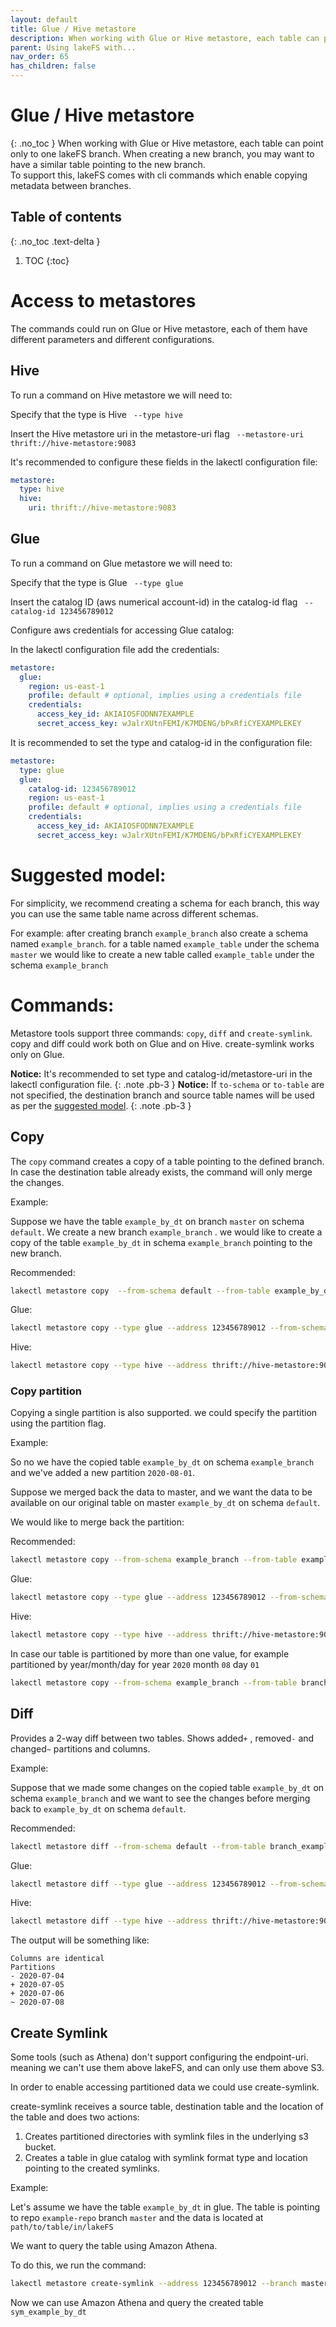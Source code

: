 ```yaml
---
layout: default
title: Glue / Hive metastore 
description: When working with Glue or Hive metastore, each table can point only to one lakeFS branch. 
parent: Using lakeFS with...
nav_order: 65
has_children: false
---
```


# Glue / Hive metastore 
{: .no_toc }
When working with Glue or Hive metastore, each table can point only to one lakeFS branch.
When creating a new branch, you may want to have a similar table pointing to the new branch.  
To support this, lakeFS comes with cli commands which enable copying metadata between branches.


## Table of contents
{: .no_toc .text-delta }

1. TOC
{:toc}



# Access to metastores
The commands could run on Glue or Hive metastore, each of them have different parameters and different configurations.
## Hive
To run a command on Hive metastore we will need to:

Specify that the type is Hive ``` --type hive```

Insert the Hive metastore uri in the metastore-uri flag ``` --metastore-uri thrift://hive-metastore:9083```

It's recommended to configure these fields in the lakectl configuration file:

``` yaml
metastore:
  type: hive
  hive:
    uri: thrift://hive-metastore:9083
```



## Glue
To run a command on Glue metastore we will need to:

Specify that the type is Glue ``` --type glue```

Insert the catalog ID (aws numerical account-id) in the catalog-id flag ``` --catalog-id 123456789012```

Configure aws credentials for accessing Glue catalog:

In the lakectl configuration file add the credentials:

``` yaml
metastore:
  glue:
    region: us-east-1
    profile: default # optional, implies using a credentials file
    credentials:
      access_key_id: AKIAIOSFODNN7EXAMPLE
      secret_access_key: wJalrXUtnFEMI/K7MDENG/bPxRfiCYEXAMPLEKEY
```

It is recommended to set the type and catalog-id in the configuration file:

``` yaml
metastore:
  type: glue
  glue:
    catalog-id: 123456789012
    region: us-east-1
    profile: default # optional, implies using a credentials file
    credentials:
      access_key_id: AKIAIOSFODNN7EXAMPLE
      secret_access_key: wJalrXUtnFEMI/K7MDENG/bPxRfiCYEXAMPLEKEY
```

# Suggested model:
For simplicity, we recommend creating a schema for each branch, this way you can use the same table name across different schemas.

For example:
after creating branch `example_branch` also create a schema named `example_branch`.
for a table named `example_table` under the schema `master` we would like to create a new table called `example_table` under the schema `example_branch`  
 

# Commands:
Metastore tools support three commands: ```copy```, ```diff``` and ```create-symlink```.
copy and diff could work both on Glue and on Hive.
create-symlink works only on Glue.

**Notice:** It's recommended to set type and catalog-id/metastore-uri in the lakectl configuration file.
{: .note .pb-3 }
**Notice:** If `to-schema` or `to-table` are not specified, the destination branch and source table names will be used as per the [suggested model](#suggested-model).
{: .note .pb-3 }


## Copy
The `copy` command creates a copy of a table pointing to the defined branch.
In case the destination table already exists, the command will only merge the changes.

Example:

Suppose we have the table `example_by_dt` on branch `master` on schema `default`.
We create a new branch `example_branch` .
we would like to create a copy of the table `example_by_dt` in schema `example_branch` pointing to the new branch.   

Recommended:
``` bash
lakectl metastore copy  --from-schema default --from-table example_by_dt --to-branch example_branch 
```

Glue:
``` bash
lakectl metastore copy --type glue --address 123456789012 --from-schema default --from-table example_by_dt --to-schema default --to-table branch_example_by_dt --to-branch example_branch 
```

Hive:
``` bash
lakectl metastore copy --type hive --address thrift://hive-metastore:9083 --from-schema default --from-table example_by_dt --to-schema default --to-table branch_example_by_dt --to-branch example-branch
```

### Copy partition
Copying a single partition is also supported.
we could specify the partition using the partition flag.

Example:

So no we have the copied table `example_by_dt` on schema `example_branch` and we've added a new partition `2020-08-01`.

Suppose we merged back the data to master, and we want the data to be available on our original table on master `example_by_dt` on schema `default`.

We would like to merge back the partition:  

Recommended:
``` bash
lakectl metastore copy --from-schema example_branch --from-table example_by_dt --to-schema default  --to-branch master -p 2020-08-01 
```

Glue:
``` bash
lakectl metastore copy --type glue --address 123456789012 --from-schema example_branch --from-table example_by_dt --to-schema default --to-table example_by_dt --to-branch master -p 2020-08-01
```

Hive:
``` bash
lakectl metastore copy --type hive --address thrift://hive-metastore:9083 --from-schema example_branch --from-table example_by_dt --to-schema default --to-table example_by_dt --to-branch master -p 2020-08-01
```

In case our table is partitioned by more than one value, for example partitioned by year/month/day for year ```2020``` month ```08``` day ```01``` 

``` bash
lakectl metastore copy --from-schema example_branch --from-table branch_example_by_dt --to-schema default --to-branch master -p 2020 -p 08 -p 01
```


## Diff
Provides a 2-way diff between two tables.
Shows added`+` , removed`-` and changed`~` partitions and columns.


Example:

Suppose that we made some changes on the copied table `example_by_dt` on schema `example_branch` and we want to see the changes before merging back to `example_by_dt` on schema `default`. 

Recommended:
``` bash
lakectl metastore diff --from-schema default --from-table branch_example_by_dt --to-schema example_branch 
```

Glue:
``` bash
lakectl metastore diff --type glue --address 123456789012 --from-schema default --from-table branch_example_by_dt --to-schema default --to-table example_by_dt
```

Hive:
``` bash
lakectl metastore diff --type hive --address thrift://hive-metastore:9083 --from-schema default --from-table branch_example_by_dt --to-schema default --to-table example_by_dt
```

The output will be something like:
```
Columns are identical
Partitions
- 2020-07-04
+ 2020-07-05
+ 2020-07-06
~ 2020-07-08
```

## Create Symlink  
Some tools (such as Athena) don't support configuring the endpoint-uri.
meaning we can't use them above lakeFS, and can only use them above S3.
 
In order to enable accessing partitioned data we could use create-symlink.

create-symlink receives a source table, destination table and the location of the table and does two actions:
1. Creates partitioned directories with symlink files in the underlying s3 bucket.
2. Creates a table in glue catalog with symlink format type and location pointing to the created symlinks.


Example:

Let's assume we have the table `example_by_dt` in glue.
The table is pointing to repo `example-repo` branch `master` and the data is located at `path/to/table/in/lakeFS`

We want to query the table using Amazon Athena.

To do this, we run the command:
``` bash
lakectl metastore create-symlink --address 123456789012 --branch master --from-schema default --from-table branch_example_by_dt --to-schema default --to-table sym_example_by_dt --repo example-repository --path path/to/table/in/lakeFS
```

Now we can use  Amazon Athena and query the created table `sym_example_by_dt`
